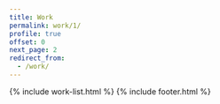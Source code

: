 ```yaml
---
title: Work
permalink: work/1/
profile: true
offset: 0
next_page: 2
redirect_from:
  - /work/
---
```


{% include work-list.html %}
{% include footer.html %}
